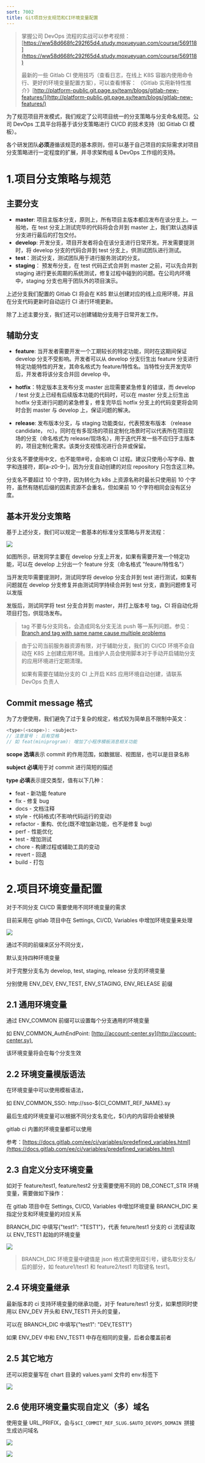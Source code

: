 ```yaml
---
sort: 7002
title: Git项目分支规范和CI环境变量配置
---
```


> 掌握公司 DevOps 流程的实战可以参考视频：[https://ww58d668fc292f65d4.study.moxueyuan.com/course/569118](https://ww58d668fc292f65d4.study.moxueyuan.com/course/569118)
>
> 最新的一些 Gitlab CI 使用技巧（查看日志，在线上 K8S 容器内使用命令行、更好的环境变量配置方案），可以查看博客： 《Gitlab 实用新特性推介》[http://platform-public.git.page.sy/team/blogs/gitlab-new-features/](http://platform-public.git.page.sy/team/blogs/gitlab-new-features/)

为了规范项目开发模式，我们规定了公司项目统一的分支策略与分支命名规范。公司 DevOps 工具平台将基于该分支策略进行 CI/CD 的技术支持（如 Gitlab CI 模板）。

各个研发团队**必须**遵循该规范的基本原则，但可以基于自己项目的实际需求对项目分支策略进行一定程度的扩展，并寻求架构组 & DevOps 工作组的支持。

# 1.项目分支策略与规范

## 主要分支

- **master**: 项目主版本分支，原则上，所有项目主版本都应发布在该分支上。一般地，在 test 分支上测试完毕的代码将会合并到 master 上，我们默认选择该分支进行最后的打包交付。
- **develop**: 开发分支，项目开发者将会在该分支进行日常开发。开发需要提测时，将 develop 分支的代码合并到 test 分支上，供测试团队进行测试。
- **test**：测试分支，测试团队用于进行服务测试的分支。
- **staging**： 预发布分支，在 test 代码正式合并到 master 之前，可以先合并到 staging 进行更长周期的系统测试，修复过程中碰到的问题。在公司内环境中，staging 分支也用于团队外的项目演示。

上述分支我们配置的 Gitlab CI 将会在 K8S 默认创建对应的线上应用环境，并且在分支代码更新时自动运行 CI 进行环境更新。

除了上述主要分支，我们还可以创建辅助分支用于日常开发工作。

## 辅助分支

- **feature**: 当开发者需要开发一个工期较长的特定功能，同时在这期间保证 develop 分支不受影响。开发者可以从 develop 分支衍生出 feature 分支进行特定功能特性的开发，其命名格式为 feature/特性名。当特性分支开发完毕后，开发者将该分支合并回 develop 中。

- **hotfix**：特定版本主发布分支 master 出现需要紧急修复的错误，而 develop / test 分支上已经有后续版本功能的代码时，可以在 master 分支上衍生出 hotfix 分支进行问题的紧急修复，修复完毕后 hotfix 分支上的代码变更将会同时合到 master 与 develop 上，保证问题的解决。

- **release**: 发布版本分支，与 staging 功能类似，代表预发布版本 （release candidate， rc）。同时在有多现场的项目定制化场景时可以代表所在项目现场的分支（命名格式为 release/现场名），用于迭代开发一些不应归于主版本的，项目定制化需求。该类分支视情况进行合并或保留。

分支名不要使用中文，也不能带#号，会影响 CI 过程。建议只使用小写字母、数字和连接符，即\[a-z0-9-\]，因为分支自动创建的对应 repository 只包含这三种。

分支名不要超过 10 个字符，因为转化为 k8s 上资源名称时最长只使用前 10 个字符，虽然有随机后缀的因素资源不会重名，但如果前 10 个字符相同会没有区分度。

## 基本开发分支策略

基于上述分支，我们可以规定一套基本的标准分支策略与开发流程：

![](./pipline/branch.png)

如图所示，研发同学主要在 develop 分支上开发，如果有需要开发一个特定功能，可以在 develop 上分出一个 feature 分支（命名格式 "feaure/特性名"）

当开发完毕需要提测时，测试同学将 develop 分支合并到 test 进行测试，如果有问题就在 develop 分支修复并由测试同学持续合并到 test 分支，直到问题修复可以发版

发版后，测试同学将 test 分支合并到 master，并打上版本号 tag，CI 将自动化将项目打包，供现场发布。

> tag 不要与分支同名，会造成同名分支无法 push 等一系列问题。参见：[Branch and tag with same name cause multiple problems](https://gitlab.com/gitlab-org/gitlab/-/issues/219583)

> 由于公司当前服务器资源有限，对于辅助分支，我们的 CI/CD 环境不会自动在 K8S 上创建应用环境。且维护人员会使用脚本对于手动开启辅助分支的应用环境进行定期清理。
>
> 如果有需要在辅助分支的 CI 上开启 K8S 应用环境自动创建，请联系 DevOps 负责人

## Commit message 格式

为了方便使用，我们避免了过于复杂的规定，格式较为简单且不限制中英文：

```C#
<type>(<scope>): <subject>
// 注意冒号 : 后有空格
// 如 feat(miniprogram): 增加了小程序模板消息相关功能
```

**scope 选填**表示 commit 的作用范围，如数据层、视图层，也可以是目录名称

**subject 必填**用于对 commit 进行简短的描述

**type 必填**表示提交类型，值有以下几种：

- feat - 新功能 feature
- fix - 修复 bug
- docs - 文档注释
- style - 代码格式(不影响代码运行的变动)
- refactor - 重构、优化(既不增加新功能，也不是修复 bug)
- perf - 性能优化
- test - 增加测试
- chore - 构建过程或辅助工具的变动
- revert - 回退
- build - 打包

# 2.项目环境变量配置

对于不同分支 CI/CD 需要使用不同环境变量的需求

目前采用在 gitlab 项目中在 Settings, CI/CD, Variables 中增加环境变量来处理

![](./pipline/cicd_variables.png)

通过不同的前缀来区分不同分支，

默认支持四种环境变量

对于完整分支名为 develop, test, staging, release 分支的环境变量

分别使用 ENV_DEV, ENV_TEST, ENV_STAGING, ENV_RELEASE 前缀

## **2.1** 通用环境变量

通过 ENV_COMMON 前缀可以设置每个分支通用的环境变量

如 ENV_COMMON_AuthEndPoint: [http://account-center.sy](http://account-center.sy),

该环境变量将会在每个分支生效

## **2.2** 环境变量模版语法

在环境变量中可以使用模板语法，

如 ENV_COMMON_SSO: http://sso-${CI_COMMIT_REF_NAME}.sy

最后生成的环境变量可以根据不同分支名变化，${}内的内容将会被替换

gitlab ci 内置的环境变量都可以使用

参考：[https://docs.gitlab.com/ee/ci/variables/predefined_variables.html](https://docs.gitlab.com/ee/ci/variables/predefined_variables.html)

## **2.3** 自定义分支环境变量

如对于 feature/test1, feature/test2 分支需要使用不同的 DB_CONECT_STR 环境变量，需要做如下操作：

在 gitlab 项目中在 Settings, CI/CD, Variables 中增加环境变量 BRANCH_DIC 来指定分支和环境变量的对应关系

BRANCH_DIC 中填写{"test1": "TEST1"}，代表 feture/test1 分支的 ci 流程读取以 ENV_TEST1 起始的环境变量

![](./pipline/Branch_dic.png)

> BRANCH_DIC 环境变量中键值是 json 格式需使用双引号，键名取分支名/后的部分，如 feature1/test1 和 feature2/test1 均取键名 test1。

## **2.4** 环境变量继承

最新版本的 ci 支持环境变量的继承功能，对于 feature/test1 分支，如果想同时使用以 ENV_DEV 开头和 ENV_TEST1 开头的变量，

可以在 BRANCH_DIC 中填写{"test1": "DEV,TEST1"}

如果 ENV_DEV 中和 ENV_TEST1 中存在相同的变量，后者会覆盖前者

## **2.5** 其它地方

还可以把变量写在 chart 目录的 values.yaml 文件的 env:标签下

![](./pipline/env_in_yml.png)

## 2.6 使用环境变量实现自定义（多）域名

使用变量 URL_PRIFIX，会与`$CI_COMMIT_REF_SLUG.$AUTO_DEVOPS_DOMAIN `拼接生成访问域名

![](./pipline/single_variable.png)

![](./pipline/variable_view.png)
